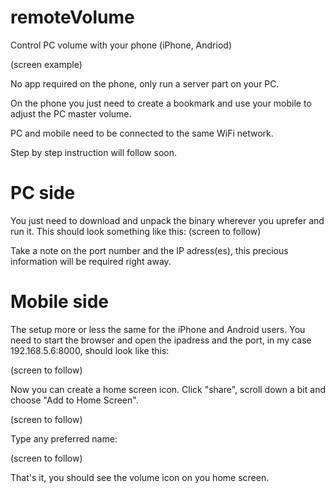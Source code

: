 # remoteVolume
Control PC volume with your phone (iPhone, Andriod)

(screen example)

No app required on the phone, only run a server part on your PC.

On the phone you just need to create a bookmark and use your mobile to adjust the PC master volume.

PC and mobile need to be connected to the same WiFi network.

Step by step instruction will follow soon.

# PC side
You just need to download and unpack the binary wherever you uprefer and run it. This should look something like this:
(screen to follow)

Take a note on the port number and the IP adress(es), this precious information will be required right away.

# Mobile side

The setup more or less the same for the iPhone and Android users. You need to start the browser and open the ipadress and the port, in my case 192.168.5.6:8000, should look like this:

(screen to follow)

Now you can create a home screen icon. Click "share", scroll down a bit and choose "Add to Home Screen".

(screen to follow)

Type any preferred name:

(screen to follow)

That's it, you should see the volume icon on you home screen.
